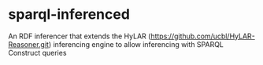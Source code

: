 # sparql-inferenced
An RDF inferencer that extends the HyLAR (https://github.com/ucbl/HyLAR-Reasoner.git) inferencing engine to allow inferencing with SPARQL Construct queries
